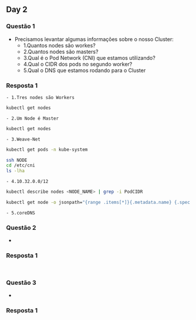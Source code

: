 ## Day 2

### Questão 1

- Precisamos levantar algumas informações sobre o nosso Cluster:
    - 1.Quantos nodes são workes?
    - 2.Quantos nodes são masters?
    - 3.Qual é o Pod Network (CNI) que estamos utilizando?
    - 4.Qual o CIDR dos pods no segundo worker?
    - 5.Qual o DNS que estamos rodando para o Cluster

### Resposta 1

    - 1.Tres nodes são Workers
```bash
kubectl get nodes
```
    - 2.Um Node é Master
```bash
kubectl get nodes
 ```
    - 3.Weave-Net
```bash
kubectl get pods -n kube-system
```
```bash
ssh NODE
cd /etc/cni
ls -lha
```
    - 4.10.32.0.0/12
```bash
kubectl describe nodes <NODE_NAME> | grep -i PodCIDR
```

```bash
kubectl get node -o jsonpath="{range .items[*]}{.metadata.name} {.spec.podCIDR}"
```

    - 5.coreDNS

### Questão 2

-

### Resposta 1



```bash

```

```bash

```

### Questão 3

-

### Resposta 1



```bash

```

```bash

```
